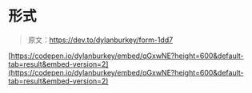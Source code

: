 # 形式

> 原文：<https://dev.to/dylanburkey/form-1dd7>

[https://codepen.io/dylanburkey/embed/qGxwNE?height=600&default-tab=result&embed-version=2](https://codepen.io/dylanburkey/embed/qGxwNE?height=600&default-tab=result&embed-version=2)